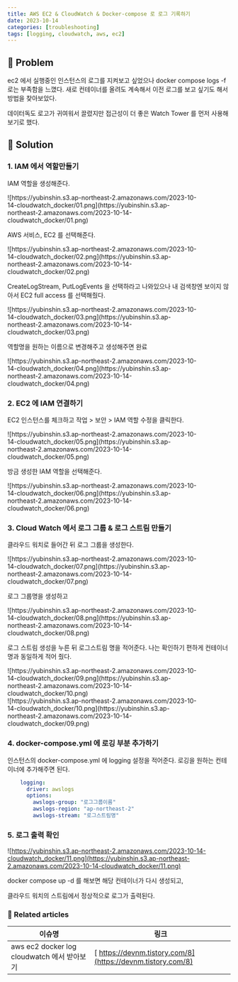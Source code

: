 ```yaml
---
title: AWS EC2 & CloudWatch & Docker-compose 로 로그 기록하기
date: 2023-10-14
categories: [troubleshooting]
tags: [logging, cloudwatch, aws, ec2]
---
```

## 🤔 Problem

ec2 에서 실행중인 인스턴스의 로그를 지켜보고 싶었으나 docker compose logs -f 로는 부족함을 느꼈다. 
새로 컨테이너를 올려도 계속해서 이전 로그를 보고 싶기도 해서 방법을 찾아보았다.

데이터독도 로고가 귀여워서 끌렸지만 접근성이 더 좋은 Watch Tower 를 먼저 사용해보기로 했다.

## 🌱 Solution

### 1. IAM 에서 역할만들기

IAM 역할을 생성해준다.

<div markdown="block" style="width: 85%;">
![https://yubinshin.s3.ap-northeast-2.amazonaws.com/2023-10-14-cloudwatch_docker/01.png](https://yubinshin.s3.ap-northeast-2.amazonaws.com/2023-10-14-cloudwatch_docker/01.png)
</div>

AWS 서비스, EC2 를 선택해준다.

<div markdown="block" style="width: 85%;">
![https://yubinshin.s3.ap-northeast-2.amazonaws.com/2023-10-14-cloudwatch_docker/02.png](https://yubinshin.s3.ap-northeast-2.amazonaws.com/2023-10-14-cloudwatch_docker/02.png)
</div>


CreateLogStream, PutLogEvents 을 선택하라고 나와있으나 내 검색창엔 보이지 않아서 EC2 full access 를 선택해줬다.

<div markdown="block" style="width: 85%;">
![https://yubinshin.s3.ap-northeast-2.amazonaws.com/2023-10-14-cloudwatch_docker/03.png](https://yubinshin.s3.ap-northeast-2.amazonaws.com/2023-10-14-cloudwatch_docker/03.png)
</div>

역할명을 원하는 이름으로 변경해주고 생성해주면 완료

<div markdown="block" style="width: 85%;">
![https://yubinshin.s3.ap-northeast-2.amazonaws.com/2023-10-14-cloudwatch_docker/04.png](https://yubinshin.s3.ap-northeast-2.amazonaws.com/2023-10-14-cloudwatch_docker/04.png)
</div>

 
 
### 2. EC2 에 IAM 연결하기

EC2 인스턴스를 체크하고 작업 > 보안 > IAM 역할 수정을 클릭한다.

<div markdown="block" style="width: 85%;">
![https://yubinshin.s3.ap-northeast-2.amazonaws.com/2023-10-14-cloudwatch_docker/05.png](https://yubinshin.s3.ap-northeast-2.amazonaws.com/2023-10-14-cloudwatch_docker/05.png)
</div>

방금 생성한 IAM 역할을 선택해준다.

<div markdown="block" style="width: 85%;">
![https://yubinshin.s3.ap-northeast-2.amazonaws.com/2023-10-14-cloudwatch_docker/06.png](https://yubinshin.s3.ap-northeast-2.amazonaws.com/2023-10-14-cloudwatch_docker/06.png)
</div>


 
### 3. Cloud Watch 에서 로그 그룹  & 로그 스트림 만들기

클라우드 워치로 들어간 뒤 로그 그룹을 생성한다.

<div markdown="block" style="width: 85%;">
![https://yubinshin.s3.ap-northeast-2.amazonaws.com/2023-10-14-cloudwatch_docker/07.png](https://yubinshin.s3.ap-northeast-2.amazonaws.com/2023-10-14-cloudwatch_docker/07.png)
</div>

로그 그룹명을 생성하고

<div markdown="block" style="width: 85%;">
![https://yubinshin.s3.ap-northeast-2.amazonaws.com/2023-10-14-cloudwatch_docker/08.png](https://yubinshin.s3.ap-northeast-2.amazonaws.com/2023-10-14-cloudwatch_docker/08.png)
</div>

로그 스트림 생성을 누른 뒤 로그스트림 명을 적어준다. 나는 확인하기 편하게 컨테이너 명과 동일하게 적어 줬다.

 <div markdown="block" style="width: 85%;">
![https://yubinshin.s3.ap-northeast-2.amazonaws.com/2023-10-14-cloudwatch_docker/09.png](https://yubinshin.s3.ap-northeast-2.amazonaws.com/2023-10-14-cloudwatch_docker/10.png)
</div>

<div markdown="block" style="width: 85%;">
![https://yubinshin.s3.ap-northeast-2.amazonaws.com/2023-10-14-cloudwatch_docker/10.png](https://yubinshin.s3.ap-northeast-2.amazonaws.com/2023-10-14-cloudwatch_docker/09.png)
</div>
 
### 4. docker-compose.yml 에 로깅 부분 추가하기

인스턴스의 docker-compose.yml 에 logging 설정을 적어준다. 로깅을 원하는 컨테이너에 추가해주면 된다.

```yml
    logging:
      driver: awslogs
      options:
        awslogs-group: "로그그룹이름"
        awslogs-region: "ap-northeast-2"
        awslogs-stream: "로그스트림명"
```


### 5. 로그 출력 확인


![https://yubinshin.s3.ap-northeast-2.amazonaws.com/2023-10-14-cloudwatch_docker/11.png](https://yubinshin.s3.ap-northeast-2.amazonaws.com/2023-10-14-cloudwatch_docker/11.png)
</div>

docker compose up -d 를 해보면 해당 컨테이너가 다시 생성되고,

클라우드 워치의 스트림에서 정상적으로 로그가 출력된다.


### 📎 Related articles

| 이슈명                                      | 링크                                                        |
| ------------------------------------------- | ----------------------------------------------------------- |
| aws ec2 docker log cloudwatch 에서 받아보기 | [ https://devnm.tistory.com/8](https://devnm.tistory.com/8) |
